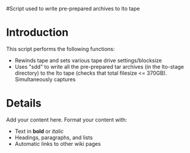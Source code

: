 #Script used to write pre-prepared archives to lto tape

# Introduction #

This script performs the following functions:

  * Rewinds tape and sets various tape drive settings/blocksize
  * Uses "sdd" to write all the pre-prepared tar archives (in the lto-stage directory) to the lto tape (checks that total filesize <= 370GB). Simultaneously captures


# Details #

Add your content here.  Format your content with:
  * Text in **bold** or _italic_
  * Headings, paragraphs, and lists
  * Automatic links to other wiki pages